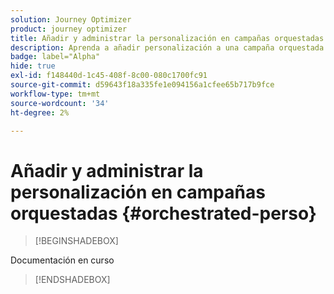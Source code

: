 ```yaml
---
solution: Journey Optimizer
product: journey optimizer
title: Añadir y administrar la personalización en campañas orquestadas con Journey Optimizer
description: Aprenda a añadir personalización a una campaña orquestada con Adobe Journey Optimizer
badge: label="Alpha"
hide: true
exl-id: f148440d-1c45-408f-8c00-080c1700fc91
source-git-commit: d59643f18a335fe1e094156a1cfee65b717b9fce
workflow-type: tm+mt
source-wordcount: '34'
ht-degree: 2%

---
```


# Añadir y administrar la personalización en campañas orquestadas {#orchestrated-perso}

>[!BEGINSHADEBOX]

Documentación en curso

>[!ENDSHADEBOX]